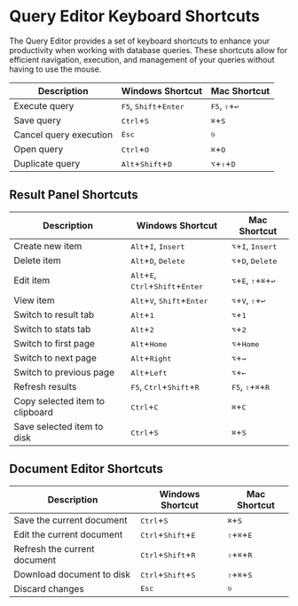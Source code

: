 # Query Editor Keyboard Shortcuts

The Query Editor provides a set of keyboard shortcuts to enhance your productivity when working with database queries.
These shortcuts allow for efficient navigation, execution, and management of your queries without having to use the
mouse.

| Description            | Windows Shortcut                                 | Mac Shortcut                             |
|------------------------|--------------------------------------------------|------------------------------------------|
| Execute query          | <kbd>F5</kbd>, <kbd>Shift</kbd>+<kbd>Enter</kbd> | <kbd>F5</kbd>, <kbd>⇧</kbd>+<kbd>↩</kbd> |
| Save query             | <kbd>Ctrl</kbd>+<kbd>S</kbd>                     | <kbd>⌘</kbd>+<kbd>S</kbd>                |
| Cancel query execution | <kbd>Esc</kbd>                                   | <kbd>⎋</kbd>                             |
| Open query             | <kbd>Ctrl</kbd>+<kbd>O</kbd>                     | <kbd>⌘</kbd>+<kbd>O</kbd>                |
| Duplicate query        | <kbd>Alt</kbd>+<kbd>Shift</kbd>+<kbd>D</kbd>     | <kbd>⌥</kbd>+<kbd>⇧</kbd>+<kbd>D</kbd>   |

## Result Panel Shortcuts

| Description                     | Windows Shortcut                                                               | Mac Shortcut                                                      |
|---------------------------------|--------------------------------------------------------------------------------|-------------------------------------------------------------------|
| Create new item                 | <kbd>Alt</kbd>+<kbd>I</kbd>, <kbd>Insert</kbd>                                 | <kbd>⌥</kbd>+<kbd>I</kbd>, <kbd>Insert</kbd>                      |
| Delete item                     | <kbd>Alt</kbd>+<kbd>D</kbd>, <kbd>Delete</kbd>                                 | <kbd>⌥</kbd>+<kbd>D</kbd>, <kbd>Delete</kbd>                      |
| Edit item                       | <kbd>Alt</kbd>+<kbd>E</kbd>, <kbd>Ctrl</kbd>+<kbd>Shift</kbd>+<kbd>Enter</kbd> | <kbd>⌥</kbd>+<kbd>E</kbd>, <kbd>⇧</kbd>+<kbd>⌘</kbd>+<kbd>↩</kbd> |
| View item                       | <kbd>Alt</kbd>+<kbd>V</kbd>, <kbd>Shift</kbd>+<kbd>Enter</kbd>                 | <kbd>⌥</kbd>+<kbd>V</kbd>, <kbd>⇧</kbd>+<kbd>↩</kbd>              |
| Switch to result tab            | <kbd>Alt</kbd>+<kbd>1</kbd>                                                    | <kbd>⌥</kbd>+<kbd>1</kbd>                                         |
| Switch to stats tab             | <kbd>Alt</kbd>+<kbd>2</kbd>                                                    | <kbd>⌥</kbd>+<kbd>2</kbd>                                         |
| Switch to first page            | <kbd>Alt</kbd>+<kbd>Home</kbd>                                                 | <kbd>⌥</kbd>+<kbd>Home</kbd>                                      |
| Switch to next page             | <kbd>Alt</kbd>+<kbd>Right</kbd>                                                | <kbd>⌥</kbd>+<kbd>→</kbd>                                         |
| Switch to previous page         | <kbd>Alt</kbd>+<kbd>Left</kbd>                                                 | <kbd>⌥</kbd>+<kbd>←</kbd>                                         |
| Refresh results                 | <kbd>F5</kbd>, <kbd>Ctrl</kbd>+<kbd>Shift</kbd>+<kbd>R</kbd>                   | <kbd>F5</kbd>, <kbd>⇧</kbd>+<kbd>⌘</kbd>+<kbd>R</kbd>             |
| Copy selected item to clipboard | <kbd>Ctrl</kbd>+<kbd>C</kbd>                                                   | <kbd>⌘</kbd>+<kbd>C</kbd>                                         |
| Save selected item to disk      | <kbd>Ctrl</kbd>+<kbd>S</kbd>                                                   | <kbd>⌘</kbd>+<kbd>S</kbd>                                         |

## Document Editor Shortcuts

| Description                  | Windows Shortcut                              | Mac Shortcut                           |
|------------------------------|-----------------------------------------------|----------------------------------------|
| Save the current document    | <kbd>Ctrl</kbd>+<kbd>S</kbd>                  | <kbd>⌘</kbd>+<kbd>S</kbd>              |
| Edit the current document    | <kbd>Ctrl</kbd>+<kbd>Shift</kbd>+<kbd>E</kbd> | <kbd>⇧</kbd>+<kbd>⌘</kbd>+<kbd>E</kbd> |
| Refresh the current document | <kbd>Ctrl</kbd>+<kbd>Shift</kbd>+<kbd>R</kbd> | <kbd>⇧</kbd>+<kbd>⌘</kbd>+<kbd>R</kbd> |
| Download document to disk    | <kbd>Ctrl</kbd>+<kbd>Shift</kbd>+<kbd>S</kbd> | <kbd>⇧</kbd>+<kbd>⌘</kbd>+<kbd>S</kbd> |
| Discard changes              | <kbd>Esc</kbd>                                | <kbd>⎋</kbd>                           |
